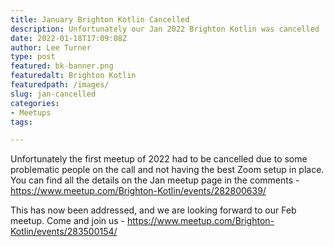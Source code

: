 ```yaml
---
title: January Brighton Kotlin Cancelled 
description: Unfortunately our Jan 2022 Brighton Kotlin was cancelled
date: 2022-01-18T17:09:08Z
author: Lee Turner
type: post
featured: bk-banner.png
featuredalt: Brighton Kotlin
featuredpath: /images/
slug: jan-cancelled
categories:
- Meetups
tags:

---
```


Unfortunately the first meetup of 2022 had to be cancelled due to some problematic people on the call and not having the best Zoom setup in place.  You can find all the details on the Jan meetup page in the comments - https://www.meetup.com/Brighton-Kotlin/events/282800639/

This has now been addressed, and we are looking forward to our Feb meetup.  Come and join us - https://www.meetup.com/Brighton-Kotlin/events/283500154/
